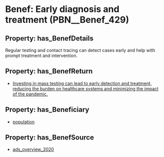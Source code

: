 # Benef: __Early diagnosis and treatment__ (PBN__Benef_429)

## Property: has_BenefDetails

Regular testing and contact tracing can detect cases early and help with prompt treatment and intervention.

## Property: has_BenefReturn

* [Investing in mass testing can lead to early detection and treatment, reducing the burden on healthcare systems and minimizing the impact of the pandemic.](../BenefReturn/PBN__BenefReturn_464)

## Property: has_Beneficiary

* [population](../Stakeholder/PBN__Stakeholder_81)

## Property: has_BenefSource

* [ads_overview_2020](../Article/PBN__Article_86)

